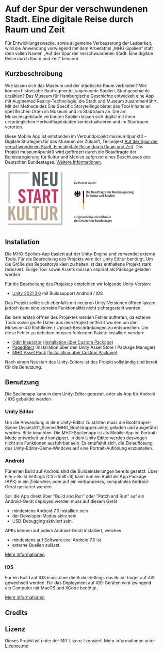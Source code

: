 # Auf der Spur der verschwundenen Stadt. Eine digitale Reise durch Raum und Zeit

Für Entwicklungszwecke, sowie allgemeine Verbesserung der Lesbarkeit, wird die Anwendung vorwiegend mit dem Arbeitstitel „MHG-Spolien“ statt dem vollen Namen „Auf der Spur der verschwundenen Stadt. Eine digitale Reise durch Raum und Zeit“ benannt.

## Kurzbeschreibung
Wie lassen sich das Museum und der städtische Raum verbinden? Wie können historische Baufragmente, sogenannte Spolien, Stadtgeschichte erzählen? Das Museum für Hamburgische Geschichte entwickelt eine App mit Augmented Reality-Technologie, die Stadt und Museum zusammenführt. Mit der Methode des Site Specific Storytellings bietet das Tool Inhalte an spezifischen Orten im Museum und im Stadtraum an. Die am Museumsgebäude verbauten Spolien lassen sich digital mit ihren ursprünglichen Herkunftsgebäuden kontextualisieren und im Stadtraum verorten.

Diese Mobile App ist entstanden im Verbundprojekt museum4punkt0 – Digitale Strategien für das Museum der Zukunft, Teilprojekt [Auf der Spur der verschwundenen Stadt. Eine digitale Reise durch Raum und Zeit](https://www.museum4punkt0.de/teilprojekt/auf-der-spur-der-verschwundenen-stadt-eine-digitale-reise-durch-raum-und-zeit/). Das Projekt museum4punkt0 wird gefördert durch die Beauftragte der Bundesregierung für Kultur und Medien aufgrund eines Beschlusses des Deutschen Bundestages. [Weitere Informationen](www.museum4punkt0.de).

![NeuStartKultur](https://github.com/museum4punkt0/media_storage/blob/e87f37973c3d91e2762d74d51bed81de5026e06e/BKM_Neustart_Kultur_Wortmarke_pos_RGB_RZ_web.jpg)  ![Beauftragte der Bundesregierung für Kultur und Medien](https://github.com/museum4punkt0/media_storage/blob/2c46af6cb625a2560f39b01ecb8c4c360733811c/BKM_Fz_2017_Web_de.gif)

## Installation
Die MHG-Spolien-App basiert auf der Unity-Engine und verwendet externe Tools. 
Für die Bearbeitung des Projekts wird der Unity Editor benötigt. Um die Größe des Repositorys klein zu halten ist das enthaltene Projekt stark reduziert. Einige Tool sowie Assets müssen separat als Package geladen werden

Für die Bearbeitung des Projektes empfehlen wir folgende Unity-Version:
- [Unity 2021.3.6](https://unity.com/releases/editor/whats-new/2021.3.6) mit Buildsupport Android / iOS

Das Projekt sollte sich ebenfalls mit neueren Unity-Versionen öffnen lassen, jedoch kann eine korrekte Funktionalität nicht sichergestellt werden.

Bei dem ersten öffnen des Projektes werden Fehler auftreten, da externe Tools sowie große Daten aus dem Projekt entfernt wurden um den Museum-4.0 Richtlinien / Upload-Beschränkungen zu entsprechen. Um diese Fehler zu beheben müssen fehlenden Pakete installiert werden:
- [Odin Inspector](https://odininspector.com/) 
[(Installation über Custom Package)](https://docs.unity3d.com/Manual/AssetPackagesImport.html)
- [PagedRect](https://assetstore.unity.com/packages/tools/gui/pagedrect-paging-galleries-and-menus-for-unity-ui-54552)
(Installation über den Unity Asset Store / Package Manager)
- [MHG Asset Pack]()
[(Installation über Custom Package)](https://docs.unity3d.com/Manual/AssetPackagesImport.html)

Nach einem Neustart des Unity-Editors ist das Projekt vollständig und bereit für die Benutzung.

## Benutzung
Die Spolienapp kann in dem Unity-Editor getestet, oder als App für Android / iOS gebuildet werden.

### Unity Editor
Um die Anwendung in dem Unity-Editor zu starten muss die Bootstraper-Szene (Assets/01_Scenes/MHG_Bootstrapper.unity) geladen und ausgeführt werden.
Bitte beachten: Die MHG-Spolienapp ist als Mobile-App im Portrait-Mode entwickelt und konzipiert. In dem Unity Editor werden deswegen nicht alle Funktionen ausführbar sein. Es empfiehlt sich, die Zielauflösung des Unity-Editor-Game-Windows auf eine Portrait-Auflösung einzustellen.

### Android
Für einen Build auf Android sind die Buildeinstellungen bereits gesetzt. Über File > Build Settings (Ctrl+Shift+B) kann nun ein Build als App Package (APK) in ein Zielordner, oder auf ein verbundenes, kompatibles Android-Gerät gestartet werden.

Soll die App direkt über "Build and Run" oder "Patch and Run" auf ein Android-Gerät deployed werden muss auf diesem Gerät
- mindestens Android 7.0 installiert sein
- der Developer-Modus aktiv sein
- USB-Debugging aktiviert sein.

APKs können auf jedem Android-Gerät installiert, welches
- mindestens auf Softwarelevel Android 7.0 ist
- externe Quellen zulässt.

[Mehr Informationen](https://docs.unity3d.com/Manual/android-BuildProcess.html)

### iOS
Für ein Build auf iOS muss über die Build-Settings das Build-Target auf iOS gewechselt werden. Für das Deployment auf iOS-Geräten wird zwingend ein Computer mit MacOS und XCode benötigt.

[Mehr Informationen](https://docs.unity3d.com/Manual/iphone-BuildProcess.html)

## Credits

## Lizenz
Dieses Projekt ist unter der MIT Lizenz lizensiert. Mehr Informationen unter [Licence.md]()

